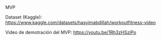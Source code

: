 MVP

Dataset (Kaggle):
https://www.kaggle.com/datasets/hasyimabdillah/workoutfitness-video

Video de demotración del MVP:
https://youtu.be/1Rh3zHSziPo
